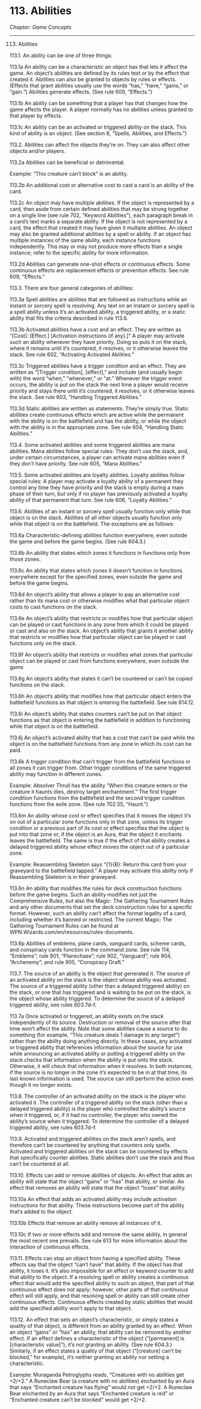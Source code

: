 # 113. Abilities

*Chapter: Game Concepts*

---

113. Abilities



113.1. An ability can be one of three things:



113.1a An ability can be a characteristic an object has that lets it affect the game. An object’s abilities are defined by its rules text or by the effect that created it. Abilities can also be granted to objects by rules or effects. (Effects that grant abilities usually use the words “has,” “have,” “gains,” or “gain.”) Abilities generate effects. (See rule 609, “Effects.”)



113.1b An ability can be something that a player has that changes how the game affects the player. A player normally has no abilities unless granted to that player by effects.



113.1c An ability can be an activated or triggered ability on the stack. This kind of ability is an object. (See section 6, “Spells, Abilities, and Effects.”)



113.2. Abilities can affect the objects they’re on. They can also affect other objects and/or players.



113.2a Abilities can be beneficial or detrimental.

Example: “This creature can’t block” is an ability.



113.2b An additional cost or alternative cost to cast a card is an ability of the card.



113.2c An object may have multiple abilities. If the object is represented by a card, then aside from certain defined abilities that may be strung together on a single line (see rule 702, “Keyword Abilities”), each paragraph break in a card’s text marks a separate ability. If the object is not represented by a card, the effect that created it may have given it multiple abilities. An object may also be granted additional abilities by a spell or ability. If an object has multiple instances of the same ability, each instance functions independently. This may or may not produce more effects than a single instance; refer to the specific ability for more information.



113.2d Abilities can generate one-shot effects or continuous effects. Some continuous effects are replacement effects or prevention effects. See rule 609, “Effects.”



113.3. There are four general categories of abilities:



113.3a Spell abilities are abilities that are followed as instructions while an instant or sorcery spell is resolving. Any text on an instant or sorcery spell is a spell ability unless it’s an activated ability, a triggered ability, or a static ability that fits the criteria described in rule 113.6.



113.3b Activated abilities have a cost and an effect. They are written as “[Cost]: [Effect.] [Activation instructions (if any).]” A player may activate such an ability whenever they have priority. Doing so puts it on the stack, where it remains until it’s countered, it resolves, or it otherwise leaves the stack. See rule 602, “Activating Activated Abilities.”



113.3c Triggered abilities have a trigger condition and an effect. They are written as “[Trigger condition], [effect],” and include (and usually begin with) the word “when,” “whenever,” or “at.” Whenever the trigger event occurs, the ability is put on the stack the next time a player would receive priority and stays there until it’s countered, it resolves, or it otherwise leaves the stack. See rule 603, “Handling Triggered Abilities.”



113.3d Static abilities are written as statements. They’re simply true. Static abilities create continuous effects which are active while the permanent with the ability is on the battlefield and has the ability, or while the object with the ability is in the appropriate zone. See rule 604, “Handling Static Abilities.”



113.4. Some activated abilities and some triggered abilities are mana abilities. Mana abilities follow special rules: They don’t use the stack, and, under certain circumstances, a player can activate mana abilities even if they don’t have priority. See rule 605, “Mana Abilities.”



113.5. Some activated abilities are loyalty abilities. Loyalty abilities follow special rules: A player may activate a loyalty ability of a permanent they control any time they have priority and the stack is empty during a main phase of their turn, but only if no player has previously activated a loyalty ability of that permanent that turn. See rule 606, “Loyalty Abilities.”



113.6. Abilities of an instant or sorcery spell usually function only while that object is on the stack. Abilities of all other objects usually function only while that object is on the battlefield. The exceptions are as follows:



113.6a Characteristic-defining abilities function everywhere, even outside the game and before the game begins. (See rule 604.3.)



113.6b An ability that states which zones it functions in functions only from those zones.



113.6c An ability that states which zones it doesn’t function in functions everywhere except for the specified zones, even outside the game and before the game begins.



113.6d An object’s ability that allows a player to pay an alternative cost rather than its mana cost or otherwise modifies what that particular object costs to cast functions on the stack.



113.6e An object’s ability that restricts or modifies how that particular object can be played or cast functions in any zone from which it could be played or cast and also on the stack. An object’s ability that grants it another ability that restricts or modifies how that particular object can be played or cast functions only on the stack.



113.6f An object’s ability that restricts or modifies what zones that particular object can be played or cast from functions everywhere, even outside the game.



113.6g An object’s ability that states it can’t be countered or can’t be copied functions on the stack.



113.6h An object’s ability that modifies how that particular object enters the battlefield functions as that object is entering the battlefield. See rule 614.12.



113.6i An object’s ability that states counters can’t be put on that object functions as that object is entering the battlefield in addition to functioning while that object is on the battlefield.



113.6j An object’s activated ability that has a cost that can’t be paid while the object is on the battlefield functions from any zone in which its cost can be paid.



113.6k A trigger condition that can’t trigger from the battlefield functions in all zones it can trigger from. Other trigger conditions of the same triggered ability may function in different zones.

Example: Absolver Thrull has the ability “When this creature enters or the creature it haunts dies, destroy target enchantment.” The first trigger condition functions from the battlefield and the second trigger condition functions from the exile zone. (See rule 702.55, “Haunt.”)



113.6m An ability whose cost or effect specifies that it moves the object it’s on out of a particular zone functions only in that zone, unless its trigger condition or a previous part of its cost or effect specifies that the object is put into that zone or, if the object is an Aura, that the object it enchants leaves the battlefield. The same is true if the effect of that ability creates a delayed triggered ability whose effect moves the object out of a particular zone.

Example: Reassembling Skeleton says “{1}{B}: Return this card from your graveyard to the battlefield tapped.” A player may activate this ability only if Reassembling Skeleton is in their graveyard.



113.6n An ability that modifies the rules for deck construction functions before the game begins. Such an ability modifies not just the Comprehensive Rules, but also the Magic: The Gathering Tournament Rules and any other documents that set the deck construction rules for a specific format. However, such an ability can’t affect the format legality of a card, including whether it’s banned or restricted. The current Magic: The Gathering Tournament Rules can be found at WPN.Wizards.com/en/resources/rules-documents.



113.6p Abilities of emblems, plane cards, vanguard cards, scheme cards, and conspiracy cards function in the command zone. See rule 114, “Emblems”; rule 901, “Planechase”; rule 902, “Vanguard”; rule 904, “Archenemy”; and rule 905, “Conspiracy Draft.”



113.7. The source of an ability is the object that generated it. The source of an activated ability on the stack is the object whose ability was activated. The source of a triggered ability (other than a delayed triggered ability) on the stack, or one that has triggered and is waiting to be put on the stack, is the object whose ability triggered. To determine the source of a delayed triggered ability, see rules 603.7d–f.



113.7a Once activated or triggered, an ability exists on the stack independently of its source. Destruction or removal of the source after that time won’t affect the ability. Note that some abilities cause a source to do something (for example, “This creature deals 1 damage to any target”) rather than the ability doing anything directly. In these cases, any activated or triggered ability that references information about the source for use while announcing an activated ability or putting a triggered ability on the stack checks that information when the ability is put onto the stack. Otherwise, it will check that information when it resolves. In both instances, if the source is no longer in the zone it’s expected to be in at that time, its last known information is used. The source can still perform the action even though it no longer exists.



113.8. The controller of an activated ability on the stack is the player who activated it. The controller of a triggered ability on the stack (other than a delayed triggered ability) is the player who controlled the ability’s source when it triggered, or, if it had no controller, the player who owned the ability’s source when it triggered. To determine the controller of a delayed triggered ability, see rules 603.7d–f.



113.9. Activated and triggered abilities on the stack aren’t spells, and therefore can’t be countered by anything that counters only spells. Activated and triggered abilities on the stack can be countered by effects that specifically counter abilities. Static abilities don’t use the stack and thus can’t be countered at all.



113.10. Effects can add or remove abilities of objects. An effect that adds an ability will state that the object “gains” or “has” that ability, or similar. An effect that removes an ability will state that the object “loses” that ability.



113.10a An effect that adds an activated ability may include activation instructions for that ability. These instructions become part of the ability that’s added to the object.



113.10b Effects that remove an ability remove all instances of it.



113.10c If two or more effects add and remove the same ability, in general the most recent one prevails. See rule 613 for more information about the interaction of continuous effects.



113.11. Effects can stop an object from having a specified ability. These effects say that the object “can’t have” that ability. If the object has that ability, it loses it. It’s also impossible for an effect or keyword counter to add that ability to the object. If a resolving spell or ability creates a continuous effect that would add the specified ability to such an object, that part of that continuous effect does not apply; however, other parts of that continuous effect will still apply, and that resolving spell or ability can still create other continuous effects. Continuous effects created by static abilities that would add the specified ability won’t apply to that object.



113.12. An effect that sets an object’s characteristic, or simply states a quality of that object, is different from an ability granted by an effect. When an object “gains” or “has” an ability, that ability can be removed by another effect. If an effect defines a characteristic of the object (“[permanent] is [characteristic value]”), it’s not granting an ability. (See rule 604.3.) Similarly, if an effect states a quality of that object (“[creature] can’t be blocked,” for example), it’s neither granting an ability nor setting a characteristic.

Example: Muraganda Petroglyphs reads, “Creatures with no abilities get +2/+2.” A Runeclaw Bear (a creature with no abilities) enchanted by an Aura that says “Enchanted creature has flying” would not get +2/+2. A Runeclaw Bear enchanted by an Aura that says “Enchanted creature is red” or “Enchanted creature can’t be blocked” would get +2/+2.


